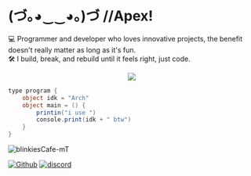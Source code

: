 # (づ｡◕‿‿◕｡)づ //**Apex**!

💻 Programmer and developer who loves innovative projects, the benefit doesn't really matter as long as it's fun.  
🛠️ I build, break, and rebuild until it feels right, just code.  

<p align="center">
  <a href="https://skillicons.dev">
    <img src="https://skillicons.dev/icons?i=linux,windows,arch,css,html,js,ts,cs,py,rust,vscode,visualstudio,bash,dotnet,github,git,ai,ps,obsidian,unity,godot," />
  </a>
</p>

```cs
type program {
    object idk = "Arch"
    object main = () {
        printin("i use ")
        console.print(idk + " btw")
    }
}
```
![blinkiesCafe-mT](https://github.com/user-attachments/assets/944d1363-0dfe-451a-87e8-cb31620680ec)

<a href='https://github.com/ayu-6/' target="_blank"><img alt='Github' src='https://img.shields.io/badge/ayu--6-100000?style=for-the-badge&logo=Github&logoColor=FFFFFF&labelColor=black&color=black'/></a>
<a href='https://discord.com/users/791766917772869643' target="_blank"><img alt='discord' src='https://img.shields.io/badge/gnl8-100000?style=for-the-badge&logo=discord&logoColor=4A7DFF&labelColor=black&color=black'/></a>

